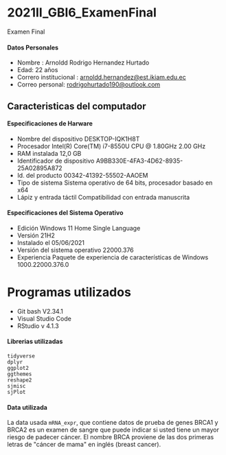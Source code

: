 # 2021II_GBI6_ExamenFinal
Examen Final
#### Datos Personales
- Nombre : Arnoldd Rodrigo Hernandez Hurtado
- Edad: 22 años
- Correro institucional : arnoldd.hernandez@est.ikiam.edu.ec
- Correo personal: rodrigohurtado190@outlook.com
## Caracteristicas del computador 
#### Especificaciones de Harware
- Nombre del dispositivo	DESKTOP-IQK1H8T
- Procesador	Intel(R) Core(TM) i7-8550U CPU @ 1.80GHz   2.00 GHz
- RAM instalada	12,0 GB
- Identificador de dispositivo	A9BB330E-4FA3-4D62-8935-25A02895A872
- Id. del producto	00342-41392-55502-AAOEM
- Tipo de sistema	Sistema operativo de 64 bits, procesador basado en x64
- Lápiz y entrada táctil	Compatibilidad con entrada manuscrita
#### Especificaciones del Sistema Operativo
- Edición	Windows 11 Home Single Language
- Versión	21H2
- Instalado el	‎05/‎06/‎2021
- Versión del sistema operativo	22000.376
- Experiencia	Paquete de experiencia de características de Windows 1000.22000.376.0
# Programas utilizados 
- Git bash V2.34.1
- Visual Studio Code 
- RStudio v 4.1.3 
#### Librerias utilizadas
```{javascript}
tidyverse
dplyr
ggplot2
ggthemes
reshape2
sjmisc
sjPlot
```
#### Data utilizada
La data usada ```mRNA_expr```, que contiene datos de prueba de genes BRCA1 y BRCA2 es un examen de sangre que puede indicar si usted tiene un mayor riesgo de padecer cáncer. El nombre BRCA proviene de las dos primeras letras de "cáncer de mama" en inglés (breast cancer).
